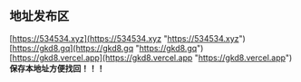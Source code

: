 ## 地址发布区
[https://534534.xyz](https://534534.xyz "https://534534.xyz")
[https://gkd8.gq](https://gkd8.gq "https://gkd8.gq")
[https://gkd8.vercel.app](https://gkd8.vercel.app "https://gkd8.vercel.app")
**保存本地址方便找回！！！**
